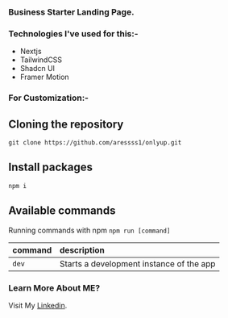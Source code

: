 ### Business Starter Landing Page.

### Technologies I've used for this:-

- Nextjs
- TailwindCSS
- Shadcn UI
- Framer Motion


### For Customization:-

## Cloning the repository

```shell
git clone https://github.com/aressss1/onlyup.git
```

## Install packages

```shell
npm i
```

## Available commands

Running commands with npm `npm run [command]`

| command         | description                              |
| :-------------- | :--------------------------------------- |
| `dev`           | Starts a development instance of the app |


### Learn More About ME?

Visit My [Linkedin](https://www.linkedin.com/in/faizan-asghar-806794280/).

